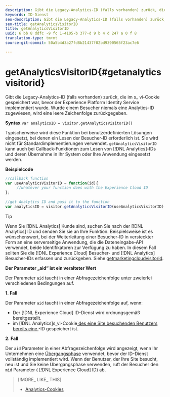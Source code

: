 ```yaml
---
description: Gibt die Legacy-Analytics-ID (falls vorhanden) zurück, die im s_ vi-Cookie gespeichert war, bevor der Experience Platform Identity Service implementiert wurde. Wurde einem Besucher niemals eine Analytics-ID zugewiesen, wird eine leere Zeichenfolge zurückgegeben.
keywords: ID-Dienst
seo-description: Gibt die Legacy-Analytics-ID (falls vorhanden) zurück, die im s_ vi-Cookie gespeichert war, bevor der Experience Platform Identity Service implementiert wurde. Wurde einem Besucher niemals eine Analytics-ID zugewiesen, wird eine leere Zeichenfolge zurückgegeben.
seo-title: getAnalyticsVisitorID
title: getAnalyticsVisitorID
uuid: 6 bb 8 ddfc -9 fc 1-4105-b 377-d 9 b 4 d 247 a 0 f 8
translation-type: tm+mt
source-git-commit: 50a5b4d3a27fd8b21437f02bd9390565f23ac7e6

---
```



# getAnalyticsVisitorID{#getanalyticsvisitorid}

Gibt die Legacy-Analytics-ID (falls vorhanden) zurück, die im s_ vi-Cookie gespeichert war, bevor der Experience Platform Identity Service implementiert wurde. Wurde einem Besucher niemals eine Analytics-ID zugewiesen, wird eine leere Zeichenfolge zurückgegeben.

**Syntax** `var analyticsID = visitor.getAnalyticsVisitorID()`

Typischerweise wird diese Funktion bei benutzerdefinierten Lösungen eingesetzt, bei denen ein Lesen der Besucher-ID erforderlich ist. Sie wird nicht für Standardimplementierungen verwendet. `getAnalyticsVisitorID` kann auch bei Callback-Funktionen zum Lesen von [!DNL Analytics]-IDs und deren Übernahme in Ihr System oder Ihre Anwendung eingesetzt werden.

**Beispielcode**

```js
//callback function 
var useAnalyticsVisitorID = function(id){ 
     //whatever your function does with the Experience Cloud ID 
}; 
 
//get Analytics ID and pass it to the function 
var analyticsID = visitor.getAnalyticsVisitorID(useAnalyticsVisitorID)
```

>[!TIP]
>
>Wenn Sie [!DNL Analytics] Kunde sind, suchen Sie nach der [!DNL Analytics] ID und senden Sie sie an Ihre Funktion. Beispielsweise ist es wünschenswert, bei der Weiterleitung einer Besucher-ID in versteckter Form an eine serverseitige Anwendung, die die Dateneingabe-API verwendet, beide Identifikatoren zur Verfügung zu haben. In diesem Fall sollten Sie die [!DNL Experience Cloud] Besucher- und [!DNL Analytics] Besucher-IDs erfassen und zurückgeben. Siehe [getmarketingcloudvisitorid](../../library/get-set/getmcvid.md).

**Der Parameter „aid“ ist ein veralteter Wert**

Der Parameter `aid` taucht in einer Abfragezeichenfolge unter zweierlei verschiedenen Bedingungen auf.

**1. Fall**

Der Parameter `aid` taucht in einer Abfragezeichenfolge auf, wenn:

* Der [!DNL Experience Cloud] ID-Dienst wird ordnungsgemäß bereitgestellt.
* im [!DNL Analytics]s_vi-Cookie[ des eine Site besuchenden Benutzers bereits eine ](https://marketing.adobe.com/resources/help/en_US/whitepapers/cookies/?f=cookies_analytics.html)-ID gespeichert ist.

**2. Fall**

Der `aid` Parameter in einer Abfragezeichenfolge wird angezeigt, wenn Ihr Unternehmen eine [Übergangsphase](../../reference/analytics-reference/grace-period.md) verwendet, bevor der ID-Dienst vollständig implementiert wird. Wenn der Benutzer, der Ihre Site besucht, neu ist und Sie keine Übergangsphase verwenden, ruft der Besucher den `mid` Parameter ( [!DNL Experience Cloud] ID) ab.

>[!MORE_ LIKE_ THIS]
>
>* [Analytics-Cookies](https://marketing.adobe.com/resources/help/en_US/whitepapers/cookies/cookies_analytics.html)

